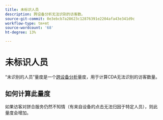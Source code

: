 ```yaml
---
title: 未标识人员
description: 跨设备分析无法识别的访客数。
source-git-commit: 0e3ebcb7a28623c12876391e2204afa43e341d9c
workflow-type: tm+mt
source-wordcount: '68'
ht-degree: 13%

---
```


# 未标识人员

“未识别的人员”量度是一个[跨设备分析](../cda/overview.md)量度，用于计算CDA无法识别的访客数量。

## 如何计算此量度

如果访客对拼合服务仍然不知情（有来自设备的点击无法归因于特定人员），则此量度会增加。
